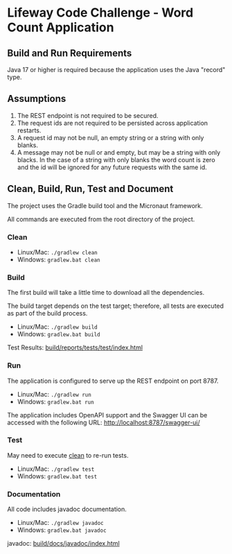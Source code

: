 # Lifeway Code Challenge - Word Count Application

## Build and Run Requirements
Java 17 or higher is required because the application uses the Java "record" type.

## Assumptions
1. The REST endpoint is not required to be secured.
2. The request ids are not required to be persisted across application restarts.
3. A request id may not be null, an empty string or a string with only blanks.
4. A message may not be null or and empty, but may be a string with only blacks. In the case of a string with only blanks the word count is zero and the id will be ignored for any future requests with the same id.

## Clean, Build, Run, Test and Document

The project uses the Gradle build tool and the Micronaut framework.

All commands are executed from the root directory of the project.

### Clean

* Linux/Mac: `./gradlew clean`
* Windows: `gradlew.bat clean`

### Build

The first build will take a little time to download all the dependencies.

The build target depends on the test target; therefore, all tests are executed as part of the build process.

* Linux/Mac: `./gradlew build`
* Windows: `gradlew.bat build`

Test Results: [build/reports/tests/test/index.html](build/reports/tests/test/index.html)

### Run

The application is configured to serve up the REST endpoint on port 8787.

* Linux/Mac: `./gradlew run`
* Windows: `gradlew.bat run`

The application includes OpenAPI support and the Swagger UI can be accessed with the following URL: [http://localhost:8787/swagger-ui/](http://localhost:8787/swagger-ui/)

### Test

May need to execute [clean](#clean) to re-run tests.

* Linux/Mac: `./gradlew test`
* Windows: `gradlew.bat test`

### Documentation

All code includes javadoc documentation.

* Linux/Mac: `./gradlew javadoc`
* Windows: `gradlew.bat javadoc`

javadoc: [build/docs/javadoc/index.html](build/docs/javadoc/index.html)
